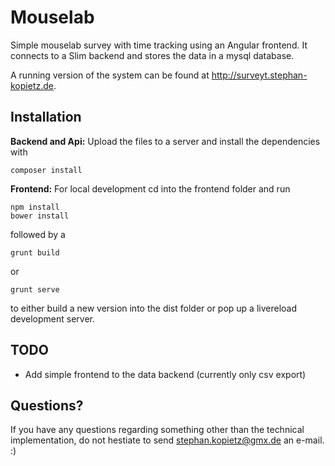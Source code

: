 # Mouselab
Simple mouselab survey with time tracking using an Angular frontend. It connects to a Slim backend and stores the data in a mysql database.

A running version of the system can be found at http://surveyt.stephan-kopietz.de.

## Installation
**Backend and Api:** Upload the files to a server and install the dependencies with

    composer install
    
**Frontend:** For local development cd into the frontend folder and run

    npm install
    bower install
    
followed by a 

    grunt build 
or

    grunt serve
    
to either build a new version into the dist folder or pop up a livereload development server.


## TODO
- Add simple frontend to the data backend (currently only csv export)

## Questions?
If you have any questions regarding something other than the technical implementation, do not hestiate to send stephan.kopietz@gmx.de an e-mail. :)
